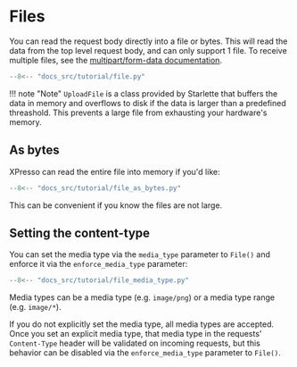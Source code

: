 # Files

You can read the request body directly into a file or bytes.
This will read the data from the top level request body, and can only support 1 file.
To receive multiple files, see the [multipart/form-data documentation].

```python
--8<-- "docs_src/tutorial/file.py"
```

!!! note "Note"
    `UploadFile` is a class provided by Starlette that buffers the data in memory and overflows to disk if the data is larger than a predefined threashold.
    This prevents a large file from exhausting your hardware's memory.

## As bytes

XPresso can read the entire file into memory if you'd like:

```python
--8<-- "docs_src/tutorial/file_as_bytes.py"
```

This can be convenient if you know the files are not large.

## Setting the content-type

You can set the media type via the `media_type` parameter to `File()` and enforce it via the `enforce_media_type` parameter:

```python
--8<-- "docs_src/tutorial/file_media_type.py"
```

Media types can be a media type (e.g. `image/png`) or a media type range (e.g. `image/*`).

If you do not explicitly set the media type, all media types are accepted.
Once you set an explicit media type, that media type in the requests' `Content-Type` header will be validated on incoming requests, but this behavior can be disabled via the `enforce_media_type` parameter to `File()`.

[multipart/form-data documentation]: forms.md#multipart-requests
